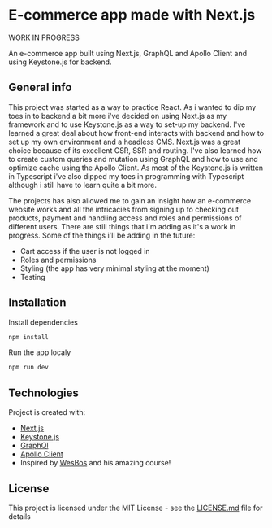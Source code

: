 # E-commerce app made with Next.js

WORK IN PROGRESS 

An e-commerce app built using Next.js, GraphQL and Apollo Client and using Keystone.js for backend.


## General info

This project was started as a way to practice React. As i wanted to dip my toes in to backend a bit more i've decided on using Next.js as my framework and to use Keystone.js as 
a way to set-up my backend. I've learned a great deal about how front-end interacts with backend and how to set up my own environment and a headless CMS. Next.js was 
a great choice because of its excellent CSR, SSR and routing. I've also learned how to create custom queries and mutation using GraphQL and how to use and optimize cache using the Apollo Client. As most of the Keystone.js is written in Typescript i've also dipped my toes in programming with Typescript although i still have to learn quite a bit more.

The projects has also allowed me to gain an insight how an e-commerce website works and all the intricacies from signing up to checking out products, payment and handling access and roles and permissions of different users. There are still things that i'm adding as it's a work in progress. Some of the things i'll be adding in the future:

  - Cart access if the user is not logged in
  - Roles and permissions
  - Styling (the app has very minimal styling at the moment)
  - Testing

## Installation
Install dependencies
```bash
npm install
```
Run the app localy
```bash
npm run dev
```
## Technologies
Project is created with:

* [Next.js](https://nextjs.org/)
* [Keystone.js](https://keystonejs.com/)
* [GraphQl](https://https://graphql.org/.io/)
* [Apollo Client](https://www.apollographql.com/docs/react/)
* Inspired by [WesBos](https://github.com/wesbos) and his amazing course!

## License

This project is licensed under the MIT License - see the [LICENSE.md](LICENSE.md) file for details


